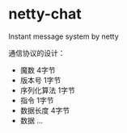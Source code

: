 # netty-chat
Instant message system by netty

通信协议的设计：

- 魔数 4字节
- 版本号 1字节
- 序列化算法 1字节
- 指令 1字节
- 数据长度 4字节
- 数据 ...



